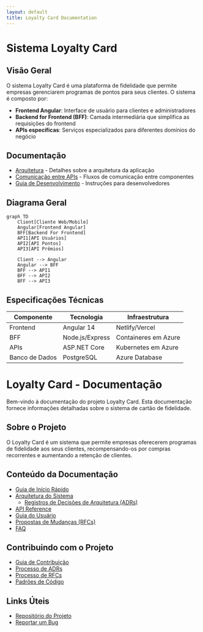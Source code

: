 ```yaml
---
layout: default
title: Loyalty Card Documentation
---
```


# Sistema Loyalty Card

## Visão Geral

O sistema Loyalty Card é uma plataforma de fidelidade que permite empresas gerenciarem programas de pontos para seus clientes. O sistema é composto por:

- **Frontend Angular**: Interface de usuário para clientes e administradores
- **Backend for Frontend (BFF)**: Camada intermediária que simplifica as requisições do frontend
- **APIs específicas**: Serviços especializados para diferentes domínios do negócio

## Documentação

- [Arquitetura](architecture.md) - Detalhes sobre a arquitetura da aplicação
- [Comunicação entre APIs](api-flows.md) - Fluxos de comunicação entre componentes
- [Guia de Desenvolvimento](development-guide.md) - Instruções para desenvolvedores

## Diagrama Geral

```mermaid
graph TD
    Client[Cliente Web/Mobile]
    Angular[Frontend Angular]
    BFF[Backend For Frontend]
    API1[API Usuários]
    API2[API Pontos]
    API3[API Prêmios]

    Client --> Angular
    Angular --> BFF
    BFF --> API1
    BFF --> API2
    BFF --> API3
```
## Especificações Técnicas

| Componente | Tecnologia | Infraestrutura |
|------------|------------|----------------|
| Frontend   | Angular 14 | Netlify/Vercel |
| BFF        | Node.js/Express | Containeres em Azure |
| APIs       | ASP.NET Core | Kubernetes em Azure |
| Banco de Dados | PostgreSQL | Azure Database |

# Loyalty Card - Documentação

Bem-vindo à documentação do projeto Loyalty Card. Esta documentação fornece informações detalhadas sobre o sistema de cartão de fidelidade.

## Sobre o Projeto

O Loyalty Card é um sistema que permite empresas oferecerem programas de fidelidade aos seus clientes, recompensando-os por compras recorrentes e aumentando a retenção de clientes.

## Conteúdo da Documentação

- [Guia de Início Rápido](getting-started/quick-start.md)
- [Arquitetura do Sistema](architecture/)
  - [Registros de Decisões de Arquitetura (ADRs)](architecture/adrs/)
- [API Reference](api/reference.md)
- [Guia do Usuário](user-guide/introduction.md)
- [Propostas de Mudanças (RFCs)](rfcs/)
- [FAQ](faq/common-questions.md)

## Contribuindo com o Projeto

- [Guia de Contribuição](contributing/guide.md)
- [Processo de ADRs](contributing/adrs.md)
- [Processo de RFCs](contributing/rfcs.md)
- [Padrões de Código](contributing/code-standards.md)

## Links Úteis

- [Repositório do Projeto](https://github.com/seu-usuario/loyalty-card)
- [Reportar um Bug](https://github.com/seu-usuario/loyalty-card/issues/new)